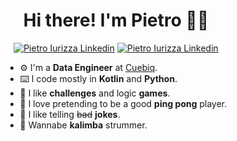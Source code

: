 <style>
  .centered-container {
      display: flex;
      justify-content: center;
      align-items: center;
      text-align: center;
  }

  .justified-text {
      text-align: justify;
      max-width: 600px; 
  }

</style>

<div class="centered-container">
<div>

# Hi there! I'm Pietro 👋🏻

[![Pietro Iurizza Linkedin](https://img.shields.io/badge/linkedin-0077B5?style=for-the-badge&logo=linkedin&logoColor=white)](https://www.linkedin.com/in/piurizza/)
[![Pietro Iurizza Linkedin](https://img.shields.io/badge/website/blog-b0903d?style=for-the-badge&logo=internetcomputer&logoColor=white)](https://www.piurizza.com)


<div class="justified-text">

- ⚙️ I'm a **Data Engineer** at [Cuebiq](https://www.cuebiq.com).
- ⌨️ I code mostly in **Kotlin** and **Python**.
- 🎲 I like **challenges** and logic **games**.
- 🏓 I love pretending to be a good **ping pong** player.
- 🥸 I like telling ~~bad~~ **jokes**.
- 🎵 Wannabe **kalimba** strummer.

</div>
</div>
</div>
